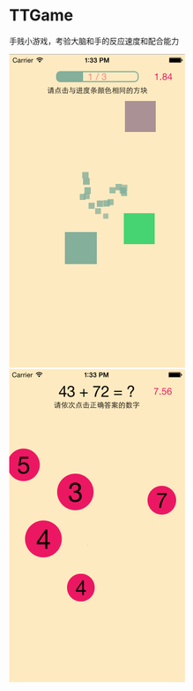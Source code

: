 # TTGame
手贱小游戏，考验大脑和手的反应速度和配合能力

![](https://github.com/wangml318/ImageCache/raw/master/20150314-1.png)
![](https://github.com/wangml318/ImageCache/raw/master/20150314-2.png)  
